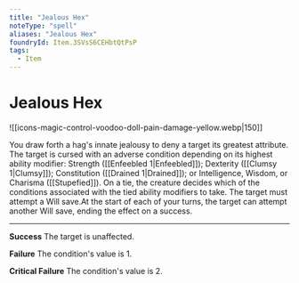 ```yaml
---
title: "Jealous Hex"
noteType: "spell"
aliases: "Jealous Hex"
foundryId: Item.3SVsS6CEHbtQtPsP
tags:
  - Item
---
```


# Jealous Hex
![[icons-magic-control-voodoo-doll-pain-damage-yellow.webp|150]]

You draw forth a hag's innate jealousy to deny a target its greatest attribute. The target is cursed with an adverse condition depending on its highest ability modifier: Strength ([[Enfeebled 1|Enfeebled]]); Dexterity ([[Clumsy 1|Clumsy]]); Constitution ([[Drained 1|Drained]]); or Intelligence, Wisdom, or Charisma ([[Stupefied]]). On a tie, the creature decides which of the conditions associated with the tied ability modifiers to take. The target must attempt a Will save.At the start of each of your turns, the target can attempt another Will save, ending the effect on a success.

* * *

**Success** The target is unaffected.

**Failure** The condition's value is 1.

**Critical Failure** The condition's value is 2.
